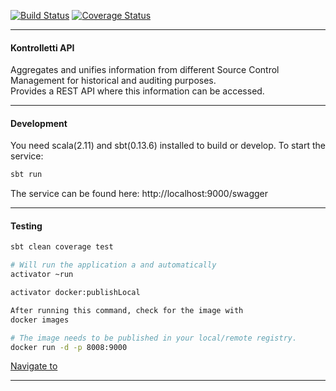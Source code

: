 
[![Build Status](https://travis-ci.org/zalando/kontrolletti.svg?branch=develop)](https://travis-ci.org/zalando/kontrolletti) [![Coverage Status](https://coveralls.io/repos/zalando/kontrolletti/badge.svg?branch=develop)](https://coveralls.io/r/zalando/kontrolletti?branch=develop)
***
#### Kontrolletti API  
Aggregates and unifies information from different Source Control Management for historical and auditing purposes.  
Provides a REST API where this information can be accessed.

***
#### Development
You need scala(2.11) and sbt(0.13.6) installed to build or develop.
To start the service:  
```sh 
sbt run 
```
The service can be found here: http://localhost:9000/swagger

---

#### Testing
```sh
sbt clean coverage test
```


```sh
# Will run the application a and automatically 
activator ~run
```

```sh
activator docker:publishLocal

After running this command, check for the image with
docker images
```
  
```sh
# The image needs to be published in your local/remote registry.
docker run -d -p 8008:9000
```  
 [Navigate to](http://localhost:9000/repositories)


---
 






